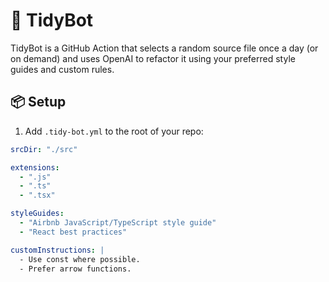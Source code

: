 # 🧹 TidyBot

TidyBot is a GitHub Action that selects a random source file once a day (or on demand) and uses OpenAI to refactor it using your preferred style guides and custom rules.

## 📦 Setup

1. Add `.tidy-bot.yml` to the root of your repo:
```yaml
srcDir: "./src"

extensions:
  - ".js"
  - ".ts"
  - ".tsx"

styleGuides:
  - "Airbnb JavaScript/TypeScript style guide"
  - "React best practices"

customInstructions: |
  - Use const where possible.
  - Prefer arrow functions.
